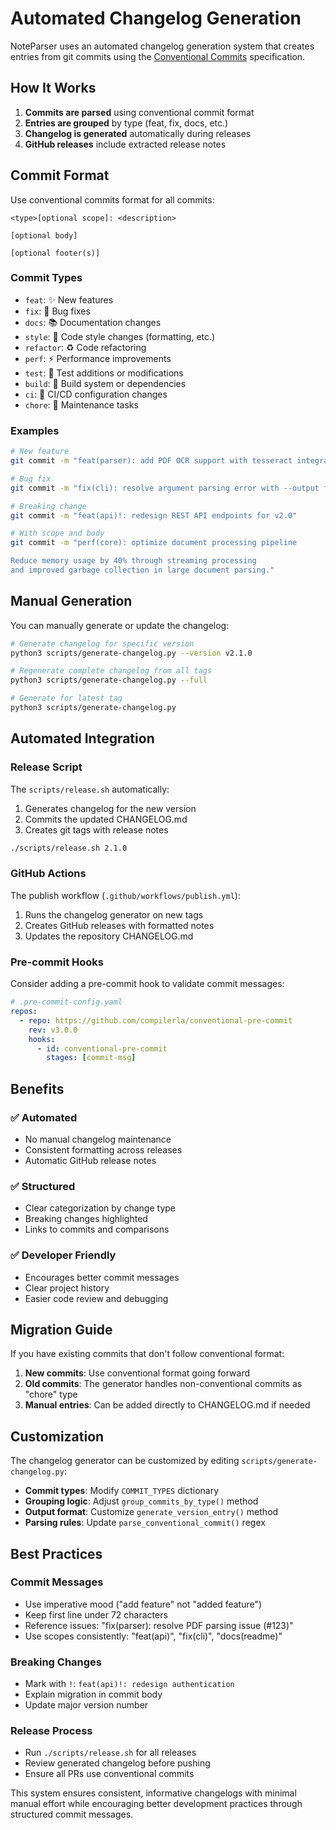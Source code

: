 # Automated Changelog Generation

NoteParser uses an automated changelog generation system that creates entries from git commits using the [Conventional Commits](https://conventionalcommits.org/) specification.

## How It Works

1. **Commits are parsed** using conventional commit format
2. **Entries are grouped** by type (feat, fix, docs, etc.)
3. **Changelog is generated** automatically during releases
4. **GitHub releases** include extracted release notes

## Commit Format

Use conventional commits format for all commits:

```
<type>[optional scope]: <description>

[optional body]

[optional footer(s)]
```

### Commit Types

- `feat`: ✨ New features
- `fix`: 🐛 Bug fixes
- `docs`: 📚 Documentation changes
- `style`: 🎨 Code style changes (formatting, etc.)
- `refactor`: ♻️ Code refactoring
- `perf`: ⚡ Performance improvements
- `test`: 🧪 Test additions or modifications
- `build`: 🔨 Build system or dependencies
- `ci`: 🔧 CI/CD configuration changes
- `chore`: 🔧 Maintenance tasks

### Examples

```bash
# New feature
git commit -m "feat(parser): add PDF OCR support with tesseract integration"

# Bug fix
git commit -m "fix(cli): resolve argument parsing error with --output flag"

# Breaking change
git commit -m "feat(api)!: redesign REST API endpoints for v2.0"

# With scope and body
git commit -m "perf(core): optimize document processing pipeline

Reduce memory usage by 40% through streaming processing
and improved garbage collection in large document parsing."
```

## Manual Generation

You can manually generate or update the changelog:

```bash
# Generate changelog for specific version
python3 scripts/generate-changelog.py --version v2.1.0

# Regenerate complete changelog from all tags
python3 scripts/generate-changelog.py --full

# Generate for latest tag
python3 scripts/generate-changelog.py
```

## Automated Integration

### Release Script

The `scripts/release.sh` automatically:
1. Generates changelog for the new version
2. Commits the updated CHANGELOG.md
3. Creates git tags with release notes

```bash
./scripts/release.sh 2.1.0
```

### GitHub Actions

The publish workflow (`.github/workflows/publish.yml`):
1. Runs the changelog generator on new tags
2. Creates GitHub releases with formatted notes
3. Updates the repository CHANGELOG.md

### Pre-commit Hooks

Consider adding a pre-commit hook to validate commit messages:

```yaml
# .pre-commit-config.yaml
repos:
  - repo: https://github.com/compilerla/conventional-pre-commit
    rev: v3.0.0
    hooks:
      - id: conventional-pre-commit
        stages: [commit-msg]
```

## Benefits

### ✅ **Automated**
- No manual changelog maintenance
- Consistent formatting across releases
- Automatic GitHub release notes

### ✅ **Structured**
- Clear categorization by change type
- Breaking changes highlighted
- Links to commits and comparisons

### ✅ **Developer Friendly**
- Encourages better commit messages
- Clear project history
- Easier code review and debugging

## Migration Guide

If you have existing commits that don't follow conventional format:

1. **New commits**: Use conventional format going forward
2. **Old commits**: The generator handles non-conventional commits as "chore" type
3. **Manual entries**: Can be added directly to CHANGELOG.md if needed

## Customization

The changelog generator can be customized by editing `scripts/generate-changelog.py`:

- **Commit types**: Modify `COMMIT_TYPES` dictionary
- **Grouping logic**: Adjust `group_commits_by_type()` method
- **Output format**: Customize `generate_version_entry()` method
- **Parsing rules**: Update `parse_conventional_commit()` regex

## Best Practices

### Commit Messages
- Use imperative mood ("add feature" not "added feature")
- Keep first line under 72 characters
- Reference issues: "fix(parser): resolve PDF parsing issue (#123)"
- Use scopes consistently: "feat(api)", "fix(cli)", "docs(readme)"

### Breaking Changes
- Mark with `!`: `feat(api)!: redesign authentication`
- Explain migration in commit body
- Update major version number

### Release Process
- Run `./scripts/release.sh` for all releases
- Review generated changelog before pushing
- Ensure all PRs use conventional commits

This system ensures consistent, informative changelogs with minimal manual effort while encouraging better development practices through structured commit messages.
